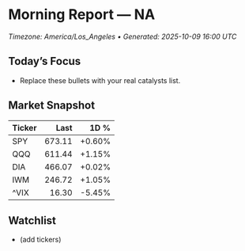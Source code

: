# Morning Report — NA
_Timezone: America/Los_Angeles • Generated: 2025-10-09 16:00 UTC_

## Today’s Focus
- Replace these bullets with your real catalysts list.

## Market Snapshot
| Ticker | Last | 1D % |
|---|---:|---:|
| SPY | 673.11 | +0.60% |
| QQQ | 611.44 | +1.15% |
| DIA | 466.07 | +0.02% |
| IWM | 246.72 | +1.05% |
| ^VIX | 16.30 | -5.45% |

## Watchlist
- (add tickers)

